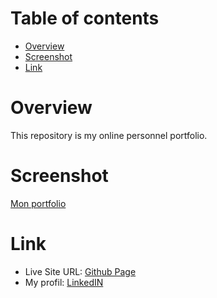 # Table of contents

- [Overview](#overview)
- [Screenshot](#screenshot)
- [Link](#link)

# Overview

This repository is my online personnel portfolio.

# Screenshot

[Mon portfolio](screenshot.png)

# Link

- Live Site URL: [Github Page](https://suleeyman.github.io/Portfolio/)
- My profil: [LinkedIN](https://www.linkedin.com/in/yavuz-ozturk-7a532622b/)